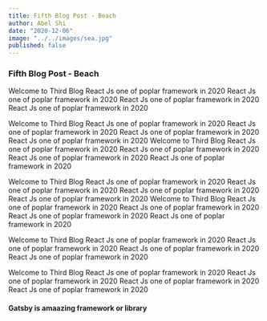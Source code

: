 ```yaml
---
title: Fifth Blog Post - Beach
author: Abel Shi
date: "2020-12-06"
image: "../../images/sea.jpg"
published: false
---
```


### Fifth Blog Post - Beach

Welcome to Third Blog React Js one of poplar framework in 2020 React Js one of poplar framework in 2020
React Js one of poplar framework in 2020 React Js one of poplar framework in 2020

Welcome to Third Blog React Js one of poplar framework in 2020 React Js one of poplar framework in 2020
React Js one of poplar framework in 2020 React Js one of poplar framework in 2020
Welcome to Third Blog React Js one of poplar framework in 2020 React Js one of poplar framework in 2020
React Js one of poplar framework in 2020 React Js one of poplar framework in 2020

Welcome to Third Blog React Js one of poplar framework in 2020 React Js one of poplar framework in 2020
React Js one of poplar framework in 2020 React Js one of poplar framework in 2020
Welcome to Third Blog React Js one of poplar framework in 2020 React Js one of poplar framework in 2020
React Js one of poplar framework in 2020 React Js one of poplar framework in 2020

Welcome to Third Blog React Js one of poplar framework in 2020 React Js one of poplar framework in 2020
React Js one of poplar framework in 2020 React Js one of poplar framework in 2020

Welcome to Third Blog React Js one of poplar framework in 2020 React Js one of poplar framework in 2020
React Js one of poplar framework in 2020 React Js one of poplar framework in 2020

>

#### Gatsby is amaazing framework or library
